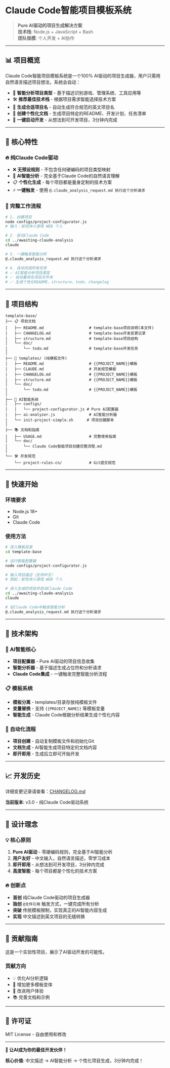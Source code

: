 # Claude Code智能项目模板系统

> **Pure AI驱动的项目生成解决方案**  
> **技术栈**: Node.js + JavaScript + Bash  
> **团队规模**: 个人开发 + AI协作

---

## 📊 项目概览

Claude Code智能项目模板系统是一个100% AI驱动的项目生成器，用户只需用自然语言描述项目想法，系统会自动：

- 🤖 **智能分析项目类型** - 基于描述识别游戏、管理系统、工具应用等
- 🛠️ **推荐最佳技术栈** - 根据项目需求智能选择技术方案
- 📁 **生成合适项目名** - 自动生成符合规范的英文项目名
- 📝 **创建个性化文档** - 生成项目特定的README、开发计划、任务清单
- 🚀 **一键启动开发** - 从想法到可开发项目，3分钟内完成

---

## 🎯 核心特性

### 🔥 **纯Claude Code驱动**
- ❌ **无预设规则** - 不包含任何硬编码的项目类型映射
- 🤖 **AI智能分析** - 完全基于Claude Code的自然语言理解
- 📋 **个性化生成** - 每个项目都是量身定制的技术方案
- ⚡ **一键触发** - 使用 `@.claude_analysis_request.md 执行这个分析请求`

### 🚀 **完整工作流程**
```bash
# 1. 创建项目
node configs/project-configurator.js
# 输入：蛇吃块小游戏 WEB 个人

# 2. 启动Claude Code
cd ../awaiting-claude-analysis
claude

# 3. 一键触发智能分析
@.claude_analysis_request.md 执行这个分析请求

# 4. 自动完成所有任务
# ✅ AI智能分析项目类型
# ✅ 自动重命名项目文件夹
# ✅ 生成个性化README、structure、todo、changelog
```

---

## 📁 项目结构

```
template-base/
├── 📋 项目文档
│   ├── README.md                    # template-base项目说明(本文件)
│   ├── CHANGELOG.md                 # template-base开发变更记录
│   ├── structure.md                 # template-base项目结构
│   └── doc/
│       └── todo.md                  # template-base开发任务
│
├── 📁 templates/ (纯模板文件)
│   ├── README.md                    # {{PROJECT_NAME}}模板
│   ├── CLAUDE.md                    # 开发规范模板
│   ├── CHANGELOG.md                 # {{PROJECT_NAME}}模板
│   ├── structure.md                 # {{PROJECT_NAME}}模板
│   └── doc/
│       └── todo.md                  # {{PROJECT_NAME}}模板
│
├── 🤖 AI智能系统
│   ├── configs/
│   │   └── project-configurator.js # Pure AI配置器
│   ├── ai-analyzer.js               # AI智能分析器
│   └── init-project-simple.sh      # 项目创建脚本
│
├── 📚 文档和指南
│   ├── USAGE.md                     # 完整使用指南
│   └── doc/
│       └── Claude Code智能项目创建完整流程.md
│
└── 🛠️ 开发规范
    └── project-rules-cn/            # Git提交规范
```

---

## 🚀 快速开始

### 环境要求
- Node.js 18+
- Git
- Claude Code

### 使用方法
```bash
# 进入模板目录
cd template-base

# 运行智能配置器
node configs/project-configurator.js

# 输入项目描述（支持中文）
# 例如：蛇吃块小游戏 WEB 个人

# 进入生成的项目并启动Claude Code
cd ../awaiting-claude-analysis
claude

# 在Claude Code中触发智能分析
@.claude_analysis_request.md 执行这个分析请求
```

---

## 🎨 技术架构

### 🤖 **AI智能核心**
- **项目配置器** - Pure AI驱动的项目信息收集
- **智能分析器** - 基于描述生成占位符和分析请求
- **Claude Code集成** - 一键触发完整智能分析流程

### 📋 **模板系统**
- **模板分离** - templates/目录存放纯模板文件
- **变量替换** - 支持 `{{PROJECT_NAME}}` 等模板变量
- **智能生成** - Claude Code根据分析结果生成个性化内容

### 🔧 **自动化流程**
- **项目创建** - 自动复制模板文件和初始化Git
- **文档生成** - AI智能生成项目特定的文档内容
- **即开即用** - 生成后立即可开始开发

---

## 📈 开发历史

详细变更记录请查看：[CHANGELOG.md](./CHANGELOG.md)

**当前版本**: v3.0 - 纯Claude Code驱动系统

---

## 🎯 设计理念

### 💡 **核心原则**
1. **Pure AI驱动** - 零硬编码规则，完全基于AI智能分析
2. **用户友好** - 中文输入，自然语言描述，零学习成本
3. **即开即用** - 从想法到可开发项目，3分钟内完成
4. **高度智能** - 每个项目都是个性化的技术方案

### 🔥 **创新点**
- **首创** 纯Claude Code驱动的项目生成器
- **独创** `@文件引用` 触发方式，一键完成所有分析
- **突破** 传统模板限制，实现真正的AI智能内容生成
- **实现** 中文描述到英文项目的无缝转换

---

## 🤝 贡献指南

这是一个实验性项目，展示了AI驱动开发的可能性。

### 贡献方向
- 💡 优化AI分析逻辑
- 🎨 增加更多模板变体
- 🔧 改进用户体验
- 📚 完善文档和示例

---

## 📄 许可证

MIT License - 自由使用和修改

---

**🎉 让AI成为你的最佳开发伙伴！**

**核心价值**: 中文描述 → AI智能分析 → 个性化项目生成，3分钟内完成！